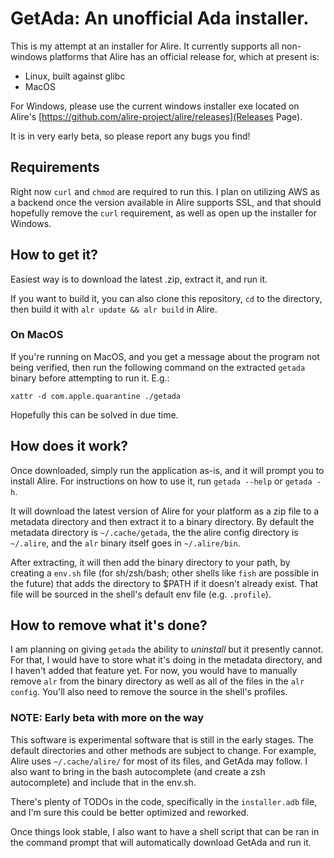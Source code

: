 # GetAda: An unofficial Ada installer.

This is my attempt at an installer for Alire.  It currently supports all non-windows platforms that Alire has an official release for, which at present is:
* Linux, built against glibc
* MacOS

For Windows, please use the current windows installer exe located on Alire's [https://github.com/alire-project/alire/releases](Releases Page).

It is in very early beta, so please report any bugs you find!

## Requirements
Right now `curl` and `chmod` are required to run this.  I plan on utilizing AWS as a backend once the version available in Alire supports SSL, and that should hopefully remove the `curl` requirement, as well as open up the installer for Windows.

## How to get it?
Easiest way is to download the latest .zip, extract it, and run it.

If you want to build it, you can also clone this repository, `cd` to the directory, then build it with `alr update && alr build` in Alire.

### On MacOS
If you're running on MacOS, and you get a message about the program not being verified, then run the following command on the extracted `getada` binary before attempting to run it.  E.g.:
```
xattr -d com.apple.quarantine ./getada
```

Hopefully this can be solved in due time.

## How does it work?
Once downloaded, simply run the application as-is, and it will prompt you to install Alire.  For instructions on how to use it, run `getada --help` or `getada -h`.

It will download the latest version of Alire for your platform as a zip file to a metadata directory and then extract it to a binary directory.  By default the metadata directory is `~/.cache/getada`, the the alire config directory is `~/.alire`, and the `alr` binary itself goes in `~/.alire/bin`.

After extracting, it will then add the binary directory to your path, by creating a `env.sh` file (for sh/zsh/bash; other shells like `fish` are possible in the future) that adds the directory to $PATH if it doesn't already exist.  That file will be sourced in the shell's default env file (e.g. `.profile`).

## How to remove what it's done?
I am planning on giving `getada` the ability to *uninstall* but it presently cannot.  For that, I would have to store what it's doing in the metadata directory, and I haven't added that feature yet.  For now, you would have to manually remove `alr` from the binary directory as well as all of the files in the `alr config`.  You'll also need to remove the source in the shell's profiles.

### NOTE: Early beta with more on the way
This software is experimental software that is still in the early stages. The default directories and other methods are subject to change. For example, Alire uses `~/.cache/alire/` for most of its files, and GetAda may follow.  I also want to bring in the bash autocomplete (and create a zsh autocomplete) and include that in the env.sh.

There's plenty of TODOs in the code, specifically in the `installer.adb` file, and I'm sure this could be better optimized and reworked.

Once things look stable, I also want to have a shell script that can be ran in the command prompt that will automatically download GetAda and run it.